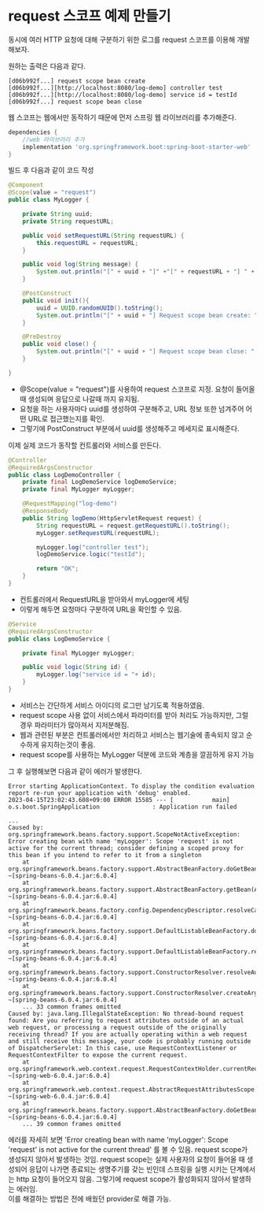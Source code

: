 # request 스코프 예제 만들기

동시에 여러 HTTP 요청에 대해 구분하기 위한 로그를 request 스코프를 이용해 개발해보자.

원하는 출력은 다음과 같다.
```text
[d06b992f...] request scope bean create
[d06b992f...][http://localhost:8080/log-demo] controller test
[d06b992f...][http://localhost:8080/log-demo] service id = testId
[d06b992f...] request scope bean close
```

웹 스코프는 웹에서만 동작하기 때문에 먼저 스프링 웹 라이브러리를 추가해준다. 
```groovy
dependencies {
    //web 라이브러리 추가
    implementation 'org.springframework.boot:spring-boot-starter-web'
}
```

빌드 후 다음과 같이 코드 작성
```java
@Component
@Scope(value = "request")
public class MyLogger {

    private String uuid;
    private String requestURL;

    public void setRequestURL(String requestURL) {
        this.requestURL = requestURL;
    }

    public void log(String message) {
        System.out.println("[" + uuid + "]" +"[" + requestURL + "] " + message);
    }

    @PostConstruct
    public void init(){
        uuid = UUID.randomUUID().toString();
        System.out.println("[" + uuid + "] Request scope bean create: " + this);
    }

    @PreDestroy
    public void close() {
        System.out.println("[" + uuid + "] Request scope bean close: " + this);
    }

}
```
* @Scope(value = "request")를 사용하여 request 스코프로 지정. 요청이 들어올때 생성되며 응답으로 나갈때 까지 유지됨.
* 요청을 하는 사용자마다 uuid를 생성하여 구분해주고, URL 정보 또한 넘겨주어 어떤 URL로 접근했는지를 확인.
* 그렇기에 PostConstruct 부분에서 uuid를 생성해주고 메세지로 표시해준다.

이제 실제 코드가 동작할 컨트롤러와 서비스를 만든다.
```java
@Controller
@RequiredArgsConstructor
public class LogDemoController {
    private final LogDemoService logDemoService;
    private final MyLogger myLogger;

    @RequestMapping("log-demo")
    @ResponseBody
    public String logDemo(HttpServletRequest request) {
        String requestURL = request.getRequestURL().toString();
        myLogger.setRequestURL(requestURL);

        myLogger.log("controller test");
        logDemoService.logic("testId");

        return "OK";
    }
}
```
* 컨트롤러에서 RequestURL을 받아와서 myLogger에 세팅
* 이렇게 해두면 요청마다 구분하여 URL을 확인할 수 있음.
```java
@Service
@RequiredArgsConstructor
public class LogDemoService {

    private final MyLogger myLogger;

    public void logic(String id) {
        myLogger.log("service id = "+ id);
    }
}
```
* 서비스는 간단하게 서비스 아이디의 로그만 남기도록 적용하였음.
* request scope 사용 없이 서비스에서 파라미터를 받아 처리도 가능하지만, 그럴 경우 파라미터가 많아져서 지저분해짐.
* 웹과 관련된 부분은 컨트롤러에서만 처리하고 서비스는 웹기술에 종속되지 않고 순수하게 유지하는것이 좋음.
* request scope를 사용하는 MyLogger 덕분에 코드와 계층을 깔끔하게 유지 가능

그 후 실행해보면 다음과 같이 에러가 발생한다.
```text
Error starting ApplicationContext. To display the condition evaluation report re-run your application with 'debug' enabled.
2023-04-15T23:02:43.608+09:00 ERROR 15585 --- [           main] o.s.boot.SpringApplication               : Application run failed

...
Caused by: org.springframework.beans.factory.support.ScopeNotActiveException: Error creating bean with name 'myLogger': Scope 'request' is not active for the current thread; consider defining a scoped proxy for this bean if you intend to refer to it from a singleton
	at org.springframework.beans.factory.support.AbstractBeanFactory.doGetBean(AbstractBeanFactory.java:374) ~[spring-beans-6.0.4.jar:6.0.4]
	at org.springframework.beans.factory.support.AbstractBeanFactory.getBean(AbstractBeanFactory.java:200) ~[spring-beans-6.0.4.jar:6.0.4]
	at org.springframework.beans.factory.config.DependencyDescriptor.resolveCandidate(DependencyDescriptor.java:254) ~[spring-beans-6.0.4.jar:6.0.4]
	at org.springframework.beans.factory.support.DefaultListableBeanFactory.doResolveDependency(DefaultListableBeanFactory.java:1405) ~[spring-beans-6.0.4.jar:6.0.4]
	at org.springframework.beans.factory.support.DefaultListableBeanFactory.resolveDependency(DefaultListableBeanFactory.java:1325) ~[spring-beans-6.0.4.jar:6.0.4]
	at org.springframework.beans.factory.support.ConstructorResolver.resolveAutowiredArgument(ConstructorResolver.java:885) ~[spring-beans-6.0.4.jar:6.0.4]
	at org.springframework.beans.factory.support.ConstructorResolver.createArgumentArray(ConstructorResolver.java:789) ~[spring-beans-6.0.4.jar:6.0.4]
	... 33 common frames omitted
Caused by: java.lang.IllegalStateException: No thread-bound request found: Are you referring to request attributes outside of an actual web request, or processing a request outside of the originally receiving thread? If you are actually operating within a web request and still receive this message, your code is probably running outside of DispatcherServlet: In this case, use RequestContextListener or RequestContextFilter to expose the current request.
	at org.springframework.web.context.request.RequestContextHolder.currentRequestAttributes(RequestContextHolder.java:131) ~[spring-web-6.0.4.jar:6.0.4]
	at org.springframework.web.context.request.AbstractRequestAttributesScope.get(AbstractRequestAttributesScope.java:42) ~[spring-web-6.0.4.jar:6.0.4]
	at org.springframework.beans.factory.support.AbstractBeanFactory.doGetBean(AbstractBeanFactory.java:362) ~[spring-beans-6.0.4.jar:6.0.4]
	... 39 common frames omitted
```
에러를 자세히 보면 'Error creating bean with name 'myLogger': Scope 'request' is not active for the current thread' 를 볼 수 있음.
request scope가 생성되지 않아서 발생하는 것임. request scope는 실제 사용자의 요청이 들어올 때 생성되어 응답이 나가면 종료되는 생명주기를 갖는 빈인데 
스프링을 실행 시키는 단계에서는 http 요청이 들어오지 않음. 그렇기에 request scope가 활성화되지 않아서 발생하는 에러임. \
이를 해결하는 방법은 전에 배웠던 provider로 해결 가능. 

